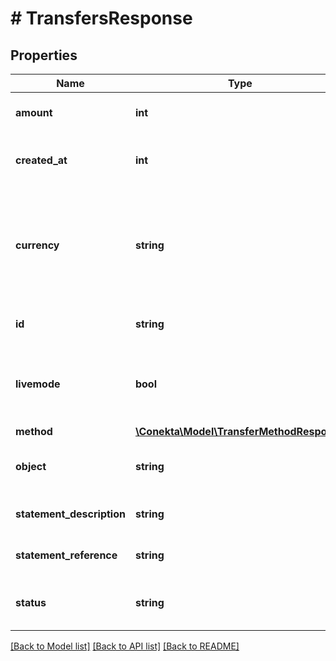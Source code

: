 # # TransfersResponse

## Properties

Name | Type | Description | Notes
------------ | ------------- | ------------- | -------------
**amount** | **int** | Amount in cents of the transfer. | [optional]
**created_at** | **int** | Date and time of creation of the transfer. | [optional]
**currency** | **string** | The currency of the transfer. It uses the 3-letter code of the [International Standard ISO 4217.](https://es.wikipedia.org/wiki/ISO_4217) | [optional]
**id** | **string** | Unique identifier of the transfer. | [optional]
**livemode** | **bool** | Indicates whether the transfer was created in live mode or test mode. | [optional]
**method** | [**\Conekta\Model\TransferMethodResponse**](TransferMethodResponse.md) |  | [optional]
**object** | **string** | Object name, which is transfer. | [optional]
**statement_description** | **string** | Description of the transfer. | [optional]
**statement_reference** | **string** | Reference number of the transfer. | [optional]
**status** | **string** | Code indicating transfer status. | [optional]

[[Back to Model list]](../../README.md#models) [[Back to API list]](../../README.md#endpoints) [[Back to README]](../../README.md)
